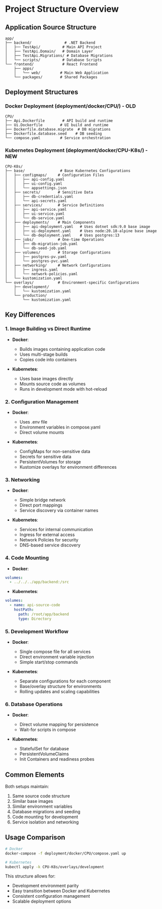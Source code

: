 
# Project Structure Overview

## Application Source Structure
```
app/
├── backend/               # .NET Backend
│   ├── TestApi/          # Main API Project
│   ├── TestApi.Domain/   # Domain Layer
│   ├── TestApi.Migrations/ # Database Migrations
│   └── scripts/          # Database Scripts
└── frontend/             # React Frontend
    ├── apps/
    │   └── web/         # Main Web Application
    └── packages/        # Shared Packages
```

## Deployment Structures

### Docker Deployment (deployment/docker/CPU/) - OLD
```
CPU/
├── Api.Dockerfile        # API build and runtime
├── Ui.Dockerfile        # UI build and runtime
├── Dockerfile.database.migrate  # DB migrations
├── Dockerfile.database.seed    # DB seeding
└── compose.yaml         # Service orchestration
```

### Kubernetes Deployment (deployment/docker/CPU-K8s/) - NEW
```
CPU-K8s/
├── base/                # Base Kubernetes Configurations
│   ├── configmaps/     # Configuration Files
│   │   ├── api-config.yaml
│   │   ├── ui-config.yaml
│   │   └── appsettings.json
│   ├── secrets/        # Sensitive Data
│   │   ├── db-credentials.yaml
│   │   └── api-secrets.yaml
│   ├── services/       # Service Definitions
│   │   ├── api-service.yaml
│   │   ├── ui-service.yaml
│   │   └── db-service.yaml
│   ├── deployments/    # Main Components
│   │   ├── api-deployment.yaml   # Uses dotnet sdk:9.0 base image
│   │   ├── ui-deployment.yaml    # Uses node:20.18-alpine base image
│   │   └── db-deployment.yaml    # Uses postgres:13
│   ├── jobs/           # One-time Operations
│   │   ├── db-migration-job.yaml
│   │   └── db-seed-job.yaml
│   ├── volumes/        # Storage Configurations
│   │   ├── postgres-pv.yaml
│   │   └── postgres-pvc.yaml
│   ├── networking/     # Network Configurations
│   │   ├── ingress.yaml
│   │   └── network-policies.yaml
│   └── kustomization.yaml
└── overlays/           # Environment-specific Configurations
    ├── development/
    │   └── kustomization.yaml
    └── production/
        └── kustomization.yaml
```

## Key Differences

### 1. Image Building vs Direct Runtime
- **Docker**: 
  - Builds images containing application code
  - Uses multi-stage builds
  - Copies code into containers

- **Kubernetes**: 
  - Uses base images directly
  - Mounts source code as volumes
  - Runs in development mode with hot-reload

### 2. Configuration Management
- **Docker**: 
  - Uses .env file
  - Environment variables in compose.yaml
  - Direct volume mounts

- **Kubernetes**:
  - ConfigMaps for non-sensitive data
  - Secrets for sensitive data
  - PersistentVolumes for storage
  - Kustomize overlays for environment differences

### 3. Networking
- **Docker**:
  - Simple bridge network
  - Direct port mappings
  - Service discovery via container names

- **Kubernetes**:
  - Services for internal communication
  - Ingress for external access
  - Network Policies for security
  - DNS-based service discovery

### 4. Code Mounting
- **Docker**:
```yaml
volumes:
  - ../../../app/backend:/src
```

- **Kubernetes**:
```yaml
volumes:
  - name: api-source-code
    hostPath:
      path: /root/app/backend
      type: Directory
```

### 5. Development Workflow
- **Docker**:
  - Single compose file for all services
  - Direct environment variable injection
  - Simple start/stop commands

- **Kubernetes**:
  - Separate configurations for each component
  - Base/overlay structure for environments
  - Rolling updates and scaling capabilities

### 6. Database Operations
- **Docker**:
  - Direct volume mapping for persistence
  - Wait-for scripts in compose

- **Kubernetes**:
  - StatefulSet for database
  - PersistentVolumeClaims
  - Init Containers and readiness probes

## Common Elements
Both setups maintain:
1. Same source code structure
2. Similar base images
3. Similar environment variables
4. Database migrations and seeding
5. Code mounting for development
6. Service isolation and networking

## Usage Comparison
```bash
# Docker
docker-compose -f deployment/docker/CPU/compose.yaml up

# Kubernetes
kubectl apply -k CPU-K8s/overlays/development
```

This structure allows for:
- Development environment parity
- Easy transition between Docker and Kubernetes
- Consistent configuration management
- Scalable deployment options
```
